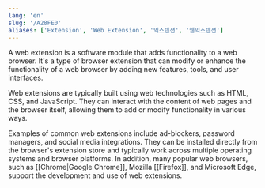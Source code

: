 ```yaml
---
lang: 'en'
slug: '/A28FE0'
aliases: ['Extension', 'Web Extension', '익스텐션', '웹익스텐션']
---
```


A web extension is a software module that adds functionality to a web browser. It's a type of browser extension that can modify or enhance the functionality of a web browser by adding new features, tools, and user interfaces.

Web extensions are typically built using web technologies such as HTML, CSS, and JavaScript. They can interact with the content of web pages and the browser itself, allowing them to add or modify functionality in various ways.

Examples of common web extensions include ad-blockers, password managers, and social media integrations. They can be installed directly from the browser's extension store and typically work across multiple operating systems and browser platforms. In addition, many popular web browsers, such as [[Chrome|Google Chrome]], Mozilla [[Firefox]], and Microsoft Edge, support the development and use of web extensions.
